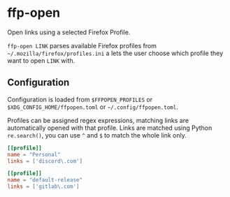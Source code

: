 # ffp-open

Open links using a selected Firefox Profile.

`ffp-open LINK` parses available Firefox profiles from
`~/.mozilla/firefox/profiles.ini` a lets the user choose which profile they
want to open `LINK` with.

## Configuration

Configuration is loaded from `$FFPOPEN_PROFILES` or
`$XDG_CONFIG_HOME/ffpopen.toml` or `~/.config/ffpopen.toml`.

Profiles can be assigned regex expressions, matching links are automatically
opened with that profile. Links are matched using Python `re.search()`, you can
use `^` and `$` to match the whole link only.

```toml
[[profile]]
name = "Personal"
links = ['discord\.com']

[[profile]]
name = "default-release"
links = ['gitlab\.com']
```
